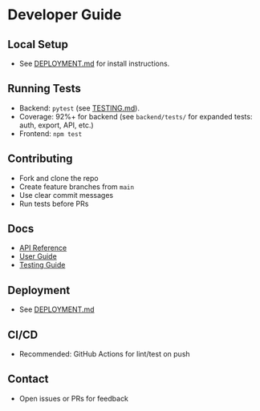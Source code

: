# Developer Guide

## Local Setup
- See [DEPLOYMENT.md](DEPLOYMENT.md) for install instructions.

## Running Tests
- Backend: `pytest` (see [TESTING.md](TESTING.md)).
- Coverage: 92%+ for backend (see `backend/tests/` for expanded tests: auth, export, API, etc.)
- Frontend: `npm test`

## Contributing
- Fork and clone the repo
- Create feature branches from `main`
- Use clear commit messages
- Run tests before PRs

## Docs
- [API Reference](API.md)
- [User Guide](USER_GUIDE.md)
- [Testing Guide](TESTING.md)

## Deployment
- See [DEPLOYMENT.md](DEPLOYMENT.md)

## CI/CD
- Recommended: GitHub Actions for lint/test on push

## Contact
- Open issues or PRs for feedback
